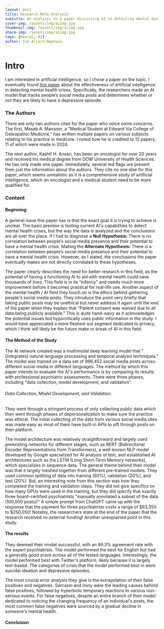 ```yaml
---
layout: post
title: Research Meta-Analysis
subtitle: An analysis on a paper discussing AI in detecting mental health crises
cover-img: /assets/img/aiimg.jpg
thumbnail-img: /assets/img/aiimg.jpg
share-img: /assets/img/aiimg.jpg
tags: [Mental, AI]
author: Ian Allard-Neptune
---
```


# Intro

I am interested in artificial intelligence, so I chose a paper on the topic. I eventually found [this paper](https://www.mdpi.com/2075-4426/14/9/958)   about the effectiveness of artificial intelligence in detecting mental health crises. Specifically, the researchers made an AI model that tracks people’s social media posts and determines whether or not they are likely to have a depressive episode. 

### The Authors

There are only two authors cited for the paper who voice some concerns. The first, Masab A. Mansoor, a "Medical Student at Edward Via College of Osteopathic Medicine," has written multiple papers on various subjects relating to his practice in medicine. I noted how he is credited to 12 papers, 11 of which were made in 2024. 


The next author, Kashif H. Ansari, has been an oncologist for over 20 years and received his medical degree from DOW University of Health Sciences. He has only made one paper. Immediately, several red flags are present from just the information about the authors. They cite no one else for this paper, which seems unrealistic as it is a comprehensive study of artificial intelligence, which an oncologist and a medical student need to be more qualified for. 

### Content

#### Beginning:

A general issue this paper has is that the exact goal it is trying to achieve is unclear. The basic premise is testing current AI's capabilities to detect mental health crises, but the way the data is analyzed and the conclusions are all over the place. If I had to diagnose a **Null Hypothesis:** There is no correlation between people’s social media presence and their potential to have a mental health crisis. Making the **Alternate Hypothesis:** There is a correlation between people’s social media presence and their potential to have a mental health crisis. However, as I stated, the conclusions the paper eventually makes are not directly correlated to these hypotheses.

The paper clearly describes the need for better research in this field, as the potential of having a functioning AI to aid with mental health could save thousands of lives. This field is in its "infancy" and needs much more improvement before it becomes practical for real-life use. Another aspect of the mental health / AI field they touch on is the ethics behind gathering people's social media posts. They introduce the point very briefly that taking public posts may be unethical but never address it again until the end of the paper when they explain that "Patient consent was waived due to all data being publicly available." This is quite hand-wavy as it acknowledges the potential issues but hypocritically uses public information in the study. I would have appreciated a more fleshed-out segment dedicated to privacy, which I think will likely be the future make or break of AI in this field. 


#### The Method of the Study

The AI network created was a multimodal deep learning model that "[integrates] natural language processing and temporal analysis techniques." The model was trained on a data set of 996,452 social media posts across different social media in different languages. The method by which this paper intends to evaluate the AI's performance is by comparing its results with professional psychiatric assessments. There were three phases, including "data collection, model development, and validation".

###### Data Collection, Model Development, and Validation.


They went through a stringent process of only collecting public data which then went through phases of depersonalization to make sure the practice was ethical. The initial collecting of the data from various social media sites was made easy as most of them have built-in APIs to sift through posts on their platform.

The model architecture was relatively straightforward and largely used preexisting networks for different stages, such as BERT (Bidirectional Encoder Representations from Transformers), a well-known NLP model developed by Google specialized for AI analysis of text, and established AI architectures such as the LSTM (Long Short-Term Memory networks), which specializes in sequence data. The general theme behind their model was that it largely meshed together from different pre-trained models. They used common splitting of data into training (60%), validation (20%), and test (20%). But, an interesting note from this section was how they completed the training and validation steps. They did not give specifics on how many GPUs were used in the training, but they did specify that exactly three board-certified psychiatrists "manually annotated a subset of the data (100,000 posts)!" A simple prompt from ChatGPT came up with the response that the payment for three psychiatrists costs a range of $83,350 to $250,050! Notably, the researchers state at the end of the paper that the research received no external funding! Another unexplained point in this study.


#### The results

They deemed their model successful, with an 89.3% agreement rate with the expert psychiatrists. The model performed the best for English but had a generally good score across all of the tested languages. Interestingly, the model performed best with Twitter's platform, likely because it is largely text-based. The categories of crisis that the model performed best in were suicidal ideation and depressive episodes. 

The most crucial error analysis they give is the extrapolation of their false positives and negatives. Sarcasm and irony were the leading causes behind false positives, followed by hyperbolic temporary reactions to various non-serious events. For false negatives, despite an entire branch of their model dedicated to noticing the changing frequency of an individual's posts, the most common false negatives were sourced by a gradual decline in someone's mental health.


#### Conclusion













